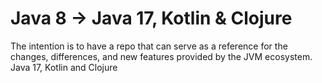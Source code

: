 # Java 8 -> Java 17, Kotlin & Clojure

The intention is to have a repo that can serve as a reference for the changes, differences, and new features provided by the JVM ecosystem.  Java 17,  Kotlin and Clojure